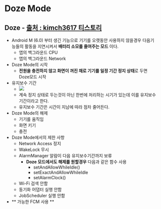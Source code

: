 Doze Mode
===

Doze - [출처 : kimch3617 티스토리](https://kimch3617.tistory.com/entry/Doze-%EB%AA%A8%EB%93%9C%EB%9E%80-Doze-%EB%AA%A8%EB%93%9C-%EC%B5%9C%EC%A0%81%ED%99%94)
---
* Android M (6.0) 부터 생긴 기능으로 기기를 오랫동안 사용하지 않을경우 다음기능들의 활동을 지연시켜서 **배터리 소모를 줄여주는 모드** 이다.
  * 앱의 백그라운드 CPU
  * 앱의 백그라운드 Network
* Doze Mode의 시작
  * **전원을 충전하지 않고 화면이 꺼진 채로 기기를 일정 기간 정지 상태**로 두면 Doze모드 시작
* 유지보수 기간
  * ![](https://img1.daumcdn.net/thumb/R1280x0/?scode=mtistory2&fname=https%3A%2F%2Fk.kakaocdn.net%2Fdn%2FehdOrk%2Fbtqxdq00sRA%2FxFrEMckuubCvLYZkXuW0rK%2Fimg.png)
  * 계속 정지 상태로 두는것이 아닌 한번에 처리하는 시기가 있는데 이를 유지보수 기간이라고 한다.
  * 유지보수 기간은 시간이 지남에 따라 점차 줄어든다.
* Doze Mode의 해제
  * 기기를 움직임
  * 화면 키기
  * 충전
* Doze Mode에서의 제한 사항
  * Network Access 정지
  * WakeLock 무시
  * AlarmManager 알람이 다음 유지보수기간까지 보류
    * **Doze 모드에서도 해제를 원할경우** 다음과 같은 함수 사용
      * setAndAllowWhileIdle()
      * setExactAndAllowWhileIdle
      * setAlarmClock()
  * Wi-Fi 검색 안함
  * 동기화 어댑터 실행 안함
  * JobScheduler 실행 안함
* ** 가능한 FCM 사용 **
